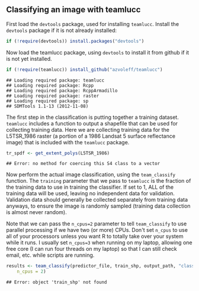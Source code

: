 ## Classifying an image with teamlucc

First load the `devtools` package, used for installing `teamlucc`. Install the 
`devtools` package if it is not already installed:


```r
if (!require(devtools)) install.packages("devtools")
```


Now load the teamlucc package, using `devtools` to install it from github if it 
is not yet installed.


```r
if (!require(teamlucc)) install_github("azvoleff/teamlucc")
```

```
## Loading required package: teamlucc
## Loading required package: Rcpp
## Loading required package: RcppArmadillo
## Loading required package: raster
## Loading required package: sp
## SDMTools 1.1-13 (2012-11-08)
```


The first step in the classification is putting together a training dataset. 
`teamlucc` includes a function to output a shapefile that can be used for 
collecting training data. Here we are collecting training data for the 
L5TSR_1986 raster (a portion of a 1986 Landsat 5 surface reflectance image) 
that is included with the `teamlucc` package.


```r
tr_spdf <- get_extent_polys(L5TSR_1986)
```

```
## Error: no method for coercing this S4 class to a vector
```


Now perform the actual image classification, using the `team_classify` 
function. The `training` parameter that we pass to `teamlucc` is the fraction 
of the training data to use in training the classifier. If set to 1, ALL of the 
training data will be used, leaving no independent data for validation. 
Validation data should generally be collected separately from training data 
anyways, to ensure the image is randomly sampled (training data collection is 
almost never random).

Note that we can pass the `n_cpus=2` parameter to tell 
`team_classify` to use parallel processing if we have two (or more) CPUs. Don't 
set `n_cpus` to use all of your processors unless you want R to totally take 
over your system while it runs. I usually set `n_cpus=3` when running on my 
laptop, allowing one free core (I can run four threads on my laptop) so that I 
can still check email, etc. while scripts are running.


```r
results <- team_classify(predictor_file, train_shp, output_path, "class", training = 1, 
    n_cpus = 2)
```

```
## Error: object 'train_shp' not found
```

